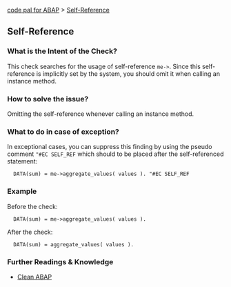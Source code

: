 [code pal for ABAP](../../README.md) > [Self-Reference](self-reference.md)

## Self-Reference

### What is the Intent of the Check?

This check searches for the usage of self-reference `me->`. Since this self-reference is implicitly set by the system, you should omit it when calling an instance method.

### How to solve the issue?

Omitting the self-reference whenever calling an instance method.

### What to do in case of exception?

In exceptional cases, you can suppress this finding by using the pseudo comment `"#EC SELF_REF` which should to be placed after the self-referenced statement:

```abap
  DATA(sum) = me->aggregate_values( values ). "#EC SELF_REF
```

### Example

Before the check:

```abap
  DATA(sum) = me->aggregate_values( values ).
```

After the check:

```abap
  DATA(sum) = aggregate_values( values ).
```

### Further Readings & Knowledge

* [Clean ABAP](https://github.com/SAP/styleguides/blob/main/clean-abap/CleanABAP.md#omit-the-self-reference-me-when-calling-an-instance-method)
